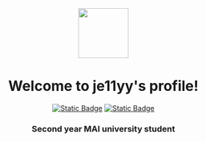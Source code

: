 <div id="header" align="center">
  <img src="https://media.giphy.com/media/v1.Y2lkPTc5MGI3NjExYTA4eHJwZ3NveHVnZjFldGduNWltY2FycWkzeWRmeDNvdWcyeTV1NSZlcD12MV9pbnRlcm5hbF9naWZfYnlfaWQmY3Q9Zw/3oKIPnAiaMCws8nOsE/giphy.gif" width="100"/>
</div>

<h1 align="center">Welcome to je11yy's profile!</h1>
<div id="social" align="center">
  <a href="https://t.me/jellyw00n"><img alt="Static Badge" src="https://img.shields.io/badge/-%2368779c?style=social&logo=telegram&logoColor=%2368779c"></a>
  <a href="https://vk.com/dus1kk"><img alt="Static Badge" src="https://img.shields.io/badge/VK-%2368779c?"></a>
</div>
<h3 align = "center">Second year MAI university student</h3>
